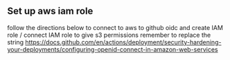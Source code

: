 ## Set up aws iam role
follow the directions below to connect to aws to github oidc and create IAM role / connect IAM role to give s3 permissions
remember to replace the string
https://docs.github.com/en/actions/deployment/security-hardening-your-deployments/configuring-openid-connect-in-amazon-web-services
